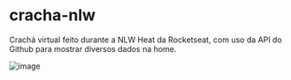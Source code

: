 # cracha-nlw
Crachá virtual feito durante a NLW Heat da Rocketseat, com uso da API do Github para mostrar diversos dados na home. 

![image](https://user-images.githubusercontent.com/77711349/139310811-bcdac99c-64da-4b92-a457-8b5b536bdd3e.png)
